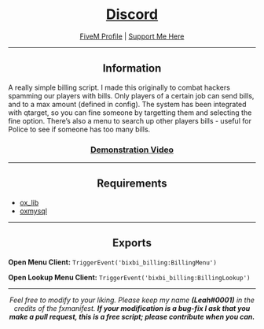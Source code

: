 <h1 align='center'><a href=''>Discord</a></h1>
<p align='center'><a href='https://forum.cfx.re/u/Leah_UK/summary'>FiveM Profile</a> | <a href='https://ko-fi.com/bixbi'>Support Me Here</a><br></p>

---

<h2 align='center'>Information</h2>

A really simple billing script. I made this originally to combat hackers spamming our players with bills. Only players of a certain job can send bills, and to a max amount (defined in config). The system has been integrated with qtarget, so you can fine someone by targetting them and selecting the fine option. There’s also a menu to search up other players bills - useful for Police to see if someone has too many bills.

<h3 align='center'><b><a href='https://youtu.be/gTbI0aiX9mw'>Demonstration Video</a></b></h3>

---

<h2 align='center'>Requirements</h2>

- <a href='https://github.com/overextended/ox_lib'>ox_lib</a>
- <a href='https://github.com/overextended/oxmysql'>oxmysql</a>

---

<h2 align='center'>Exports</h2>

<b>Open Menu Client:</b> <code>TriggerEvent('bixbi_billing:BillingMenu')</code>

<b>Open Lookup Menu Client:</b> <code>TriggerEvent('bixbi_billing:BillingLookup')</code>

---

<p align='center'><i>Feel free to modify to your liking. Please keep my name <b>(Leah#0001)</b> in the credits of the fxmanifest. <b>If your modification is a bug-fix I ask that you make a pull request, this is a free script; please contribute when you can.</b></i></p>
